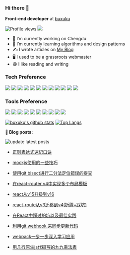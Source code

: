 ### Hi there 👋

**Front-end developer** at  [buxuku](https://github.com/buxuku) 

![Profile views](https://gpvc.arturio.dev/buxuku)  <img src="https://img.shields.io/github/followers/buxuku?label=Follow" style=" float:left, margin-right:10px" />

- 🔭 I’m currently working on Chengdu
- 🌱 I’m currently learning algorithms and design patterns
- ✍️  I wrote articles on <a href="https://blog.linxiaodong.com" target="_blank">My Blog</a>
- 🖥 I used to be a grassroots webmaster
- 😄 I like reading and writing


### Tech Preference

<img src="https://img.shields.io/badge/-HTML5-E34F26?style=flat&logo=html5&logoColor=white"> <img src="https://img.shields.io/badge/-CSS3-1572B6?style=flat&logo=css3&logoColor=white">
<img src="https://img.shields.io/badge/-JavaScript-eed718?style=flat&logo=javascript&logoColor=ffffff">
<img src="https://img.shields.io/badge/-React-000000?style=flat&logo=react&logoColor=00c8ff">
<img src="https://img.shields.io/badge/-MongoDB-4DB33D?style=flat&logo=mongodb&logoColor=FFFFFF">
<img src="https://img.shields.io/badge/-GraphQL-e535ab?style=flat&logo=graphql&logoColor=FFFFFF">
<img src="https://img.shields.io/badge/-MySQL-F29111?style=flat&logo=mysql&logoColor=FFFFFF">
<img src="https://img.shields.io/badge/-Express.js-787878?style=flat">
<img src="https://img.shields.io/badge/-Node.js-3C873A?style=flat&logo=Node.js&logoColor=white">
<img src="https://img.shields.io/badge/-php-777bb4?style=flat&logo=php&logoColor=white">
<img src="https://img.shields.io/badge/-python-3776ab?style=flat&logo=python&logoColor=white">
<img src="http://img.shields.io/badge/-Redis-dc382d?style=flat&logo=Redis&logoColor=white">


### Tools Preference

<img src="http://img.shields.io/badge/-Google%20Cloud%20Platform-4285F4?style=flat&logo=google%20cloud&logoColor=white"> <img src="http://img.shields.io/badge/-Git-F1502F?style=flat&logo=git&logoColor=FFFFFF">
<img src="http://img.shields.io/badge/-Github-000000?style=flat&logo=github&logoColor=FFFFFF">
<img src="http://img.shields.io/badge/-VS%20Code-007ACC?style=flat&logo=visual%20studio%20code&logoColor=white">
<img src="http://img.shields.io/badge/-webstorm-000000?style=flat&logo=webstorm&=white">
<img src="http://img.shields.io/badge/-Linux-fcc624?style=flat&logo=Linux&logoColor=white">
<img src="http://img.shields.io/badge/-NGINX-269539?style=flat&logo=NGINX&logoColor=white">
<img src="http://img.shields.io/badge/-docker-2496ed?style=flat&logo=docker&logoColor=white">
<img src="http://img.shields.io/badge/-Jenkins-d24939?style=flat&logo=Jenkins&logoColor=white">
<img src="http://img.shields.io/badge/-Vim-019733?style=flat&logo=Vim&logoColor=white">

[![buxuku's github stats](https://github-readme-stats.vercel.app/api?username=buxuku&count_private=true&include_all_commits=true)](https://github.com/buxuku/)
[![Top Langs](https://github-readme-stats.vercel.app/api/top-langs/?username=buxuku&hide=php&layout=compact)](https://github.com/buxuku)

**📝 Blog posts:**

![update latest posts](https://github.com/buxuku/buxuku/workflows/update%20latest%20posts/badge.svg)


- [正则表达式速记口诀](https://blog.linxiaodong.com/2021/01/17/regexp-memonic/)

- [mockjs使用的一些技巧](https://blog.linxiaodong.com/2017/10/12/mockjs-skills/)

- [使用git bisect进行二分法定位错误的提交](https://blog.linxiaodong.com/2017/10/03/git-bisect/)

- [在react-router v4中实现多个布局模板](https://blog.linxiaodong.com/2017/09/30/multiple-layouts-with-react-router-v4/)

- [react从v15升级到v16](https://blog.linxiaodong.com/2017/09/29/update-react-from-v15-to-v16/)

- [react-route从v3迁移到v4(折腾+踩坑)](https://blog.linxiaodong.com/2017/09/28/Migrating-react-route-v3-to-v4/)

- [在React中踩过的坑以及最佳实践](https://blog.linxiaodong.com/2017/09/25/React-pits-and-best-practices/)

- [利用git webhook 来同步更新代码](https://blog.linxiaodong.com/2017/09/22/use-git-webhook-to-update-website/)

- [webpack一步一步深入学习应用](https://blog.linxiaodong.com/2017/02/08/webpack-step-by-step/)

- [用几行原生js代码写的九九乘法表](https://blog.linxiaodong.com/2016/10/26/a-Multiplication-Table-demo/)


